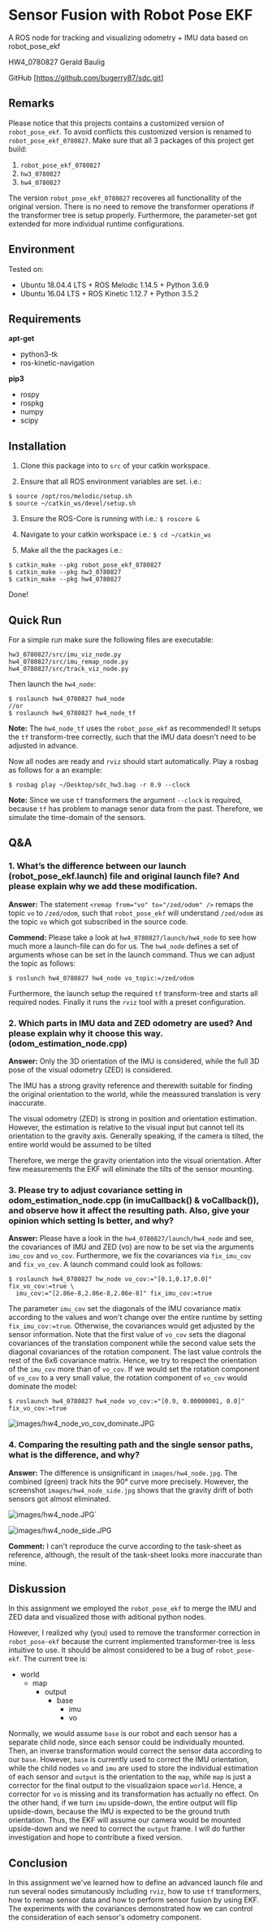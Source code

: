 # Sensor Fusion with Robot Pose EKF

A ROS node for tracking and visualizing odometry + IMU data based on robot_pose_ekf

HW4_0780827 Gerald Baulig

GitHub [https://github.com/bugerry87/sdc.git]

## Remarks

Please notice that this projects contains a customized version of `robot_pose_ekf`.
To avoid conflicts this customized version is renamed to `robot_pose_ekf_0780827`.
Make sure that all 3 packages of this project get build:

1. `robot_pose_ekf_0780827`
2. `hw3_0780827`
3. `hw4_0780827`

The version `robot_pose_ekf_0780827` recoveres all functionallity of the original version.
There is no need to remove the transformer operations if the transformer tree is setup properly.
Furthermore, the parameter-set got extended for more individual runtime configurations.

## Environment

Tested on:

- Ubuntu 18.04.4 LTS + ROS Melodic 1.14.5 + Python 3.6.9
- Ubuntu 16.04 LTS + ROS Kinetic 1.12.7 + Python 3.5.2

## Requirements

**apt-get**

- python3-tk
- ros-kinetic-navigation

**pip3**

- rospy
- rospkg
- numpy
- scipy

## Installation

1. Clone this package into to `src` of your catkin workspace.

2. Ensure that all ROS environment variables are set. i.e.:

```
$ source /opt/ros/melodic/setup.sh
$ source ~/catkin_ws/devel/setup.sh
```

3. Ensure the ROS-Core is running with i.e.: `$ roscore &`

4. Navigate to your catkin workspace i.e.: `$ cd ~/catkin_ws`

5. Make all the the packages i.e.: 

```
$ catkin_make --pkg robot_pose_ekf_0780827
$ catkin_make --pkg hw3_0780827
$ catkin_make --pkg hw4_0780827
```

Done!

## Quick Run

For a simple run make sure the following files are executable:

```
hw3_0780827/src/imu_viz_node.py
hw4_0780827/src/imu_remap_node.py
hw4_0780827/src/track_viz_node.py
```

Then launch the `hw4_node`:

```
$ roslaunch hw4_0780827 hw4_node
//or
$ roslaunch hw4_0780827 hw4_node_tf
```

**Note:** The `hw4_node_tf` uses the `robot_pose_ekf` as recommended!
It setups the `tf` transform-tree correctly, such that the IMU data doesn't need to be adjusted in advance.

Now all nodes are ready and `rviz` should start automatically.
Play a rosbag as follows for a an example:

```
$ rosbag play ~/Desktop/sdc_hw3.bag -r 0.9 --clock
```

**Note:** Since we use `tf` transformers the argument `--clock` is required,
because `tf` has problem to manage senor data from the past.
Therefore, we simulate the time-domain of the sensors.

## Q&A

### 1. What’s the difference between our launch (robot_pose_ekf.launch) file and original launch file? And please explain why we add these modification.

**Answer:**
The statement `<remap from="vo" to="/zed/odom" />` remaps the topic `vo` to `/zed/odom`,
such that `robot_pose_ekf` will understand `/zed/odom` as the topic `vo` which got subscribed in the source code.

**Commend:**
Please take a look at `hw4_0780827/launch/hw4_node` to see how much more a launch-file can do for us.
The `hw4_node` defines a set of arguments whose can be set in the launch command.
Thus we can adjust the topic as follows:

```
$ roslunch hw4_0780827 hw4_node vo_topic:=/zed/odom
```

Furthermore, the launch setup the required `tf` transform-tree and starts all required nodes.
Finally it runs the `rviz` tool with a preset configuration.

### 2. Which parts in IMU data and ZED odometry are used? And please explain why it choose this way.(odom_estimation_node.cpp)

**Answer:**
Only the 3D orientation of the IMU is considered,
while the full 3D pose of the visual odometry (ZED) is considered.

The IMU has a strong gravity reference
and therewith suitable for finding the original orientation to the world,
while the meassured translation is very inaccurate.

The visual odometry (ZED) is strong in position and orientation estimation.
However, the estimation is relative to the visual input
but cannot tell its orientation to the gravity axis.
Generally speaking, if the camera is tilted, the entire world would be assumed to be tilted

Therefore, we merge the gravity orientation into the visual orientation.
After few measurements the EKF will eliminate the tilts of the sensor mounting.

### 3. Please try to adjust covariance setting in odom_estimation_node.cpp (in imuCallback() & voCallback()), and observe how it affect the resulting path. Also, give your opinion which setting Is better, and why?

**Answer:**
Please have a look in the `hw4_0780827/launch/hw4_node` and see,
the covariances of IMU and ZED (vo) are now to be set via the arguments `imu_cov` and `vo_cov`.
Furthermore, we fix the covariances via `fix_imu_cov` and `fix_vo_cov`.
A launch command could look as follows:

```
$ roslaunch hw4_0780827 hw_node vo_cov:="[0.1,0.17,0.0]" fix_vo_cov:=true \
  imu_cov:="[2.86e-8,2.86e-8,2.86e-8]" fix_imu_cov:=true
```

The parameter `imu_cov` set the diagonals of the IMU covariance matix according to the values
and won't change over the entire runtime by setting `fix_imu_cov:=true`.
Otherwise, the covariances would get adjusted by the sensor information.
Note that the first value of `vo_cov` sets the diagonal covariances of the translation component
while the second value sets the diagonal covariances of the rotation component.
The last value controls the rest of the 6x6 covariance matrix.
Hence, we try to respect the orientation of the `imu_cov` more than of `vo_cov`.
If we would set the rotation component of `vo_cov` to a very small value,
the rotation component of `vo_cov` would dominate the model:

```
$ roslaunch hw4_0780827 hw4_node vo_cov:="[0.9, 0.00000001, 0.0]" fix_vo_cov:=true
```

![images/hw4_node_vo_cov_dominate.JPG](images/hw4_node_vo_cov_dominate.JPG)

### 4. Comparing the resulting path and the single sensor paths, what is the difference, and why?

**Answer:**
The difference is unsignificant in `images/hw4_node.jpg`.
The combined (green) track hits the 90° curve more precisely.
However, the screenshot `images/hw4_node_side.jpg` shows that the gravity drift of both sensors got almost eliminated.

![images/hw4_node.JPG`](images/hw4_node.JPG)

![images/hw4_node_side.JPG](images/hw4_node_side.JPG)

**Comment:**
I can't reproduce the curve according to the task-sheet as reference,
although, the result of the task-sheet looks more inaccurate than mine.

## Diskussion

In this assignment we employed the `robot_pose_ekf` to merge the IMU and ZED data and visualized those with aditional python nodes.

However, I realized why (you) used to remove the transformer correction in `robot_pose-ekf` because the current implemented transformer-tree is less intuitive to use.
It should be almost considered to be a bug of `robot_pose-ekf`. The current tree is:

- world
  - map
    - output
        - base
          - imu
          - vo

Normally, we would assume `base` is our robot and each sensor has a separate child node, since each sensor could be individually mounted.
Then, an inverse transformation would correct the sensor data according to our `base`.
However, `base` is currently used to correct the IMU orientation,
while the child nodes `vo` and `imu` are used to store the individual estimation of each sensor
and `output` is the orientation to the `map`,
while `map` is just a corrector for the final output to the visualizaion space `world`.
Hence, a corrector for `vo` is missing and its transformation has actually no effect.
On the other hand, if we turn `imu` upside-down, the entire output will flip upside-down, because the IMU is expected to be the ground truth orientation.
Thus, the EKF will assume our camera would be mounted upside-down and we need to correct the `output` frame.
I will do further investigation and hope to contribute a fixed version.

## Conclusion

In this assignment we've learned how to define an advanced launch file
and run several nodes simutanously including `rviz`, 
how to use `tf` transformers,
how to remap sensor data
and how to perform sensor fusion by using EKF.
The experiments with the covariances demonstrated how we can control the consideration of each sensor's odometry component.